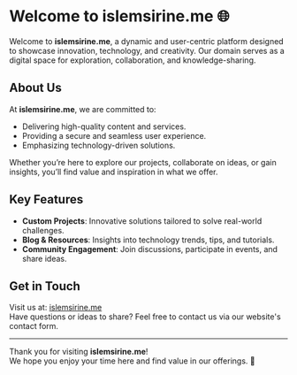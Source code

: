 # Welcome to islemsirine.me 🌐

Welcome to **islemsirine.me**, a dynamic and user-centric platform designed to showcase innovation, technology, and creativity. Our domain serves as a digital space for exploration, collaboration, and knowledge-sharing.

## About Us

At **islemsirine.me**, we are committed to:
- Delivering high-quality content and services.
- Providing a secure and seamless user experience.
- Emphasizing technology-driven solutions.

Whether you’re here to explore our projects, collaborate on ideas, or gain insights, you’ll find value and inspiration in what we offer.

## Key Features

- **Custom Projects**: Innovative solutions tailored to solve real-world challenges.
- **Blog & Resources**: Insights into technology trends, tips, and tutorials.
- **Community Engagement**: Join discussions, participate in events, and share ideas.

## Get in Touch

Visit us at: [islemsirine.me](https://islemsirine.me)  
Have questions or ideas to share? Feel free to contact us via our website's contact form.

---

Thank you for visiting **islemsirine.me**!  
We hope you enjoy your time here and find value in our offerings. 🚀
